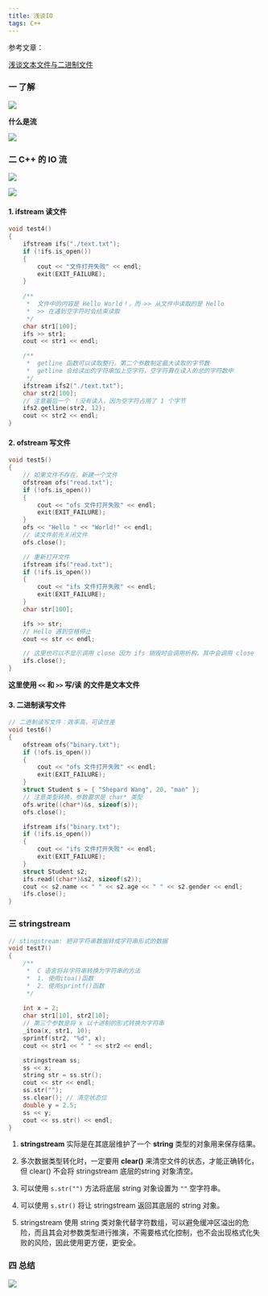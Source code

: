 ```yaml
---
title: 浅谈IO
tags: C++
---
```






参考文章：

[浅谈文本文件与二进制文件]([https://www.cctechblog.cn/_posts/2020-07-09-%E6%B5%85%E8%B0%88%E6%96%87%E6%9C%AC%E6%96%87%E4%BB%B6%E4%B8%8E%E4%BA%8C%E8%BF%9B%E5%88%B6%E6%96%87%E4%BB%B6/](https://www.cctechblog.cn/_posts/2020-07-09-浅谈文本文件与二进制文件/))



### 一 了解

![](https://hairrrrr.github.io/assets/2020-07-09-4.png)



**什么是流**

![](https://hairrrrr.github.io/assets/2020-07-09-5.png)

### 二  C++ 的 IO 流

![](https://hairrrrr.github.io/assets/2020-07-09-6.png)

![](https://hairrrrr.github.io/assets/2020-07-09-7.png)



#### 1. ifstream 读文件

```cpp
void test4()
{
	ifstream ifs("./text.txt");
	if (!ifs.is_open())
	{
		cout << "文件打开失败" << endl;
		exit(EXIT_FAILURE);
	}
	
	/**
	 *  文件中的内容是 Hello World！，而 >> 从文件中读取的是 Hello
	 *	>> 在遇到空字符时会结束读取
	 */
	char str1[100];
	ifs >> str1;
	cout << str1 << endl;

	/**
	 *	getline 函数可以读取整行。第二个参数制定最大读取的字节数
	 *	getline 会给读出的字符串加上空字符，空字符算在读入的总的字符数中
	 */
	ifstream ifs2("./text.txt");
	char str2[100];
	// 注意最后一个 ！没有读入，因为空字符占用了 1 个字节
	ifs2.getline(str2, 12); 
	cout << str2 << endl;
}
```

#### 2. ofstream 写文件

```cpp
void test5()
{
	// 如果文件不存在，新建一个文件
	ofstream ofs("read.txt");
	if (!ofs.is_open())
	{
		cout << "ofs 文件打开失败" << endl;
		exit(EXIT_FAILURE);
	}
	ofs << "Hello " << "World!" << endl;
	// 读文件前先关闭文件
	ofs.close();

	// 重新打开文件
	ifstream ifs("read.txt");
	if (!ifs.is_open())
	{
		cout << "ifs 文件打开失败" << endl;
		exit(EXIT_FAILURE);
	}
	char str[100];

	ifs >> str;
	// Hello 遇到空格停止
	cout << str << endl;

	// 这里也可以不显示调用 close 因为 ifs 销毁时会调用析构，其中会调用 close 
	ifs.close();
}
```



**这里使用 `<<` 和 `>>` 写/读 的文件是文本文件**



#### 3. 二进制读写文件

```cpp
// 二进制读写文件：效率高，可读性差
void test6()
{
	ofstream ofs("binary.txt");
	if (!ofs.is_open())
	{
		cout << "ofs 文件打开失败" << endl;
		exit(EXIT_FAILURE);
	}
	struct Student s = { "Shepard Wang", 20, "man" };
	// 注意类型转换，参数要求是 char* 类型
	ofs.write((char*)&s, sizeof(s));
	ofs.close();

	ifstream ifs("binary.txt");
	if (!ifs.is_open())
	{
		cout << "ifs 文件打开失败" << endl;
		exit(EXIT_FAILURE);
	}
	struct Student s2;
	ifs.read((char*)&s2, sizeof(s2));
	cout << s2.name << " " << s2.age << " " << s2.gender << endl;
	ifs.close();
}
```



### 三 stringstream

```cpp
// stingstream: 把非字符串数据转成字符串形式的数据
void test7()
{
	/**
	 *	C 语言将非字符串转换为字符串的方法
	 *	1. 使用itoa()函数
	 *	2. 使用sprintf()函数
	 */
	
	int x = 2;
	char str1[10], str2[10];
	// 第三个参数是将 x 以十进制的形式转换为字符串
	_itoa(x, str1, 10);
	sprintf(str2, "%d", x);
	cout << str1 << " " << str2 << endl;

	stringstream ss;
	ss << x;
	string str = ss.str();
	cout << str << endl;
	ss.str("");
	ss.clear(); // 清空状态位
	double y = 2.5;
	ss << y;
	cout << ss.str() << endl;
}
```



1. **stringstream** 实际是在其底层维护了一个 **string** 类型的对象用来保存结果。

2. 多次数据类型转化时，一定要用 **clear()** 来清空文件的状态，才能正确转化，但 clear() 不会将 stringstream 底层的string 对象清空。

3. 可以使用 `s.str("")` 方法将底层 string 对象设置为 `""` 空字符串。

4. 可以使用 `s.str()` 将让 stringstream 返回其底层的 string 对象。

5. stringstream 使用 string 类对象代替字符数组，可以避免缓冲区溢出的危险，而且其会对参数类型进行推演，不需要格式化控制，也不会出现格式化失败的风险，因此使用更方便，更安全。



### 四 总结

![](https://hairrrrr.github.io/assets/2020-07-09-8.png)